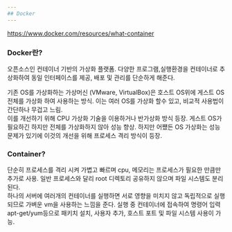 ```yaml
---
## Docker
---   
```

https://www.docker.com/resources/what-container


### Docker란?  


 오픈소스인 컨테이너 기반의 가상화 플랫폼. 다양한 프로그램,실행환경을 컨테이너로 추상화하여 동일 인터페이스를 제공, 배포 및 관리를 단순하게 해준다.   

기존 OS를 가상화하는 가상머신 (VMware, VirtualBox)은 호스트 OS위에 게스트 OS 전체를 가상화 하여 사용하는 방식. 이는 여러 OS를 가상화 할수 있고, 비교적 사용법이 간단하나 무겁고 느림.   
이를 개선하기 위해 CPU 가상화 기술을 이용하거나 반가상화 방식 등장. 게스트 OS가 필요하긴 하지만 전체를 가상화하지 않아 성능 향상. 하지만 어쩄든 OS 가상화는 성능문제가 있기에 이것의 개선을 위해 프로세스 격리 방식이 등장.


### Container?   

단순히 프로세스를 격리 시켜 가볍고 빠르며 cpu, 메모리는 프로세스가 필요한 만큼만 추가로 사용. 일반 프로세스와 달리 root 디렉토리 공유하지 않으며 파일 시스템도 분리된다.   
하나의 서버에 여러개의 컨테이너를 실행하면 서로 영향을 미치지 않고 독립적으로 실행되므로 가벼운 vm을 사용하는 느낌을 준다.
실행 중 컨테이너에 접속하여 명령어 입력 apt-get/yum등으로 패키치 설치, 사용자 추가, 호스트 포트 및 파일 시스템 사용이 가능.
